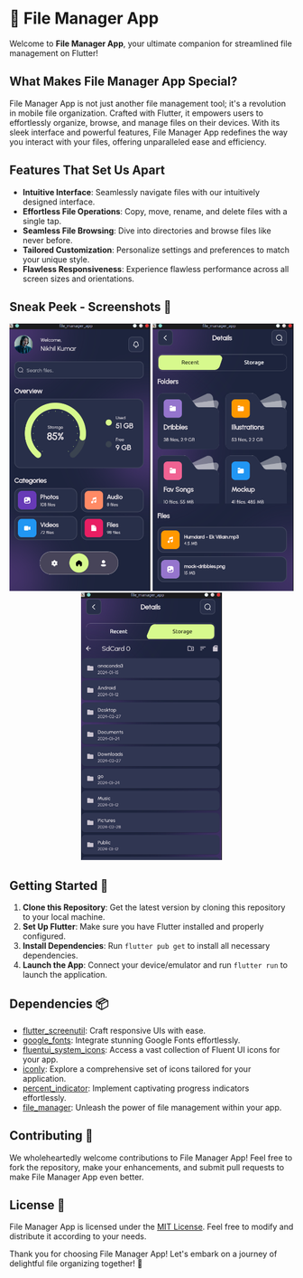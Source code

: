 # 📁 File Manager App


Welcome to **File Manager App**, your ultimate companion for streamlined file management on Flutter!

## What Makes File Manager App Special?

File Manager App is not just another file management tool; it's a revolution in mobile file organization. Crafted with Flutter, it empowers users to effortlessly organize, browse, and manage files on their devices. With its sleek interface and powerful features, File Manager App redefines the way you interact with your files, offering unparalleled ease and efficiency.
 
## Features That Set Us Apart

- **Intuitive Interface**: Seamlessly navigate files with our intuitively designed interface.
- **Effortless File Operations**: Copy, move, rename, and delete files with a single tap.
- **Seamless File Browsing**: Dive into directories and browse files like never before.
- **Tailored Customization**: Personalize settings and preferences to match your unique style.
- **Flawless Responsiveness**: Experience flawless performance across all screen sizes and orientations.

## Sneak Peek - Screenshots 📸

<div align="center">
  <img src="assets/1.png" alt="Screenshot 1" width="250"/>
  <img src="assets/2.png" alt="Screenshot 2" width="250"/>
  <img src="assets/3.png" alt="Screenshot 3" width="250"/>
</div>

## Getting Started 🚀

1. **Clone this Repository**: Get the latest version by cloning this repository to your local machine.
2. **Set Up Flutter**: Make sure you have Flutter installed and properly configured.
3. **Install Dependencies**: Run `flutter pub get` to install all necessary dependencies.
4. **Launch the App**: Connect your device/emulator and run `flutter run` to launch the application.

## Dependencies 📦

- [flutter_screenutil](https://pub.dev/packages/flutter_screenutil): Craft responsive UIs with ease.
- [google_fonts](https://pub.dev/packages/google_fonts): Integrate stunning Google Fonts effortlessly.
- [fluentui_system_icons](https://pub.dev/packages/fluentui_system_icons): Access a vast collection of Fluent UI icons for your app.
- [iconly](https://pub.dev/packages/iconly): Explore a comprehensive set of icons tailored for your application.
- [percent_indicator](https://pub.dev/packages/percent_indicator): Implement captivating progress indicators effortlessly.
- [file_manager](https://pub.dev/packages/file_manager): Unleash the power of file management within your app.

## Contributing 🤝

We wholeheartedly welcome contributions to File Manager App! Feel free to fork the repository, make your enhancements, and submit pull requests to make File Manager App even better.

## License 📄

File Manager App is licensed under the [MIT License](LICENSE). Feel free to modify and distribute it according to your needs.

Thank you for choosing File Manager App! Let's embark on a journey of delightful file organizing together! 🌟
